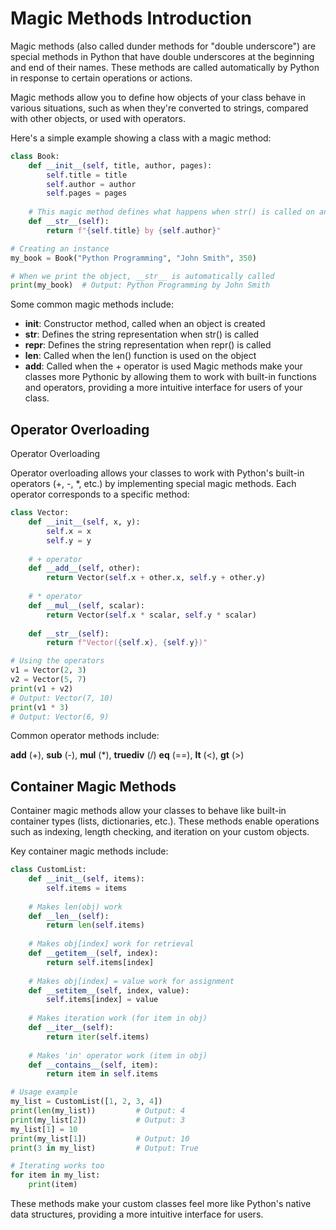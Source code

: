 # Magic Methods Introduction

Magic methods (also called dunder methods for "double underscore") are special methods in Python that have double underscores at the beginning and end of their names. These methods are called automatically by Python in response to certain operations or actions.

Magic methods allow you to define how objects of your class behave in various situations, such as when they're converted to strings, compared with other objects, or used with operators.

Here's a simple example showing a class with a magic method:
```python
class Book:
    def __init__(self, title, author, pages):
        self.title = title
        self.author = author
        self.pages = pages
    
    # This magic method defines what happens when str() is called on an instance
    def __str__(self):
        return f"{self.title} by {self.author}"

# Creating an instance
my_book = Book("Python Programming", "John Smith", 350)

# When we print the object, __str__ is automatically called
print(my_book)  # Output: Python Programming by John Smith
```
Some common magic methods include:

- __init__: Constructor method, called when an object is created
- __str__: Defines the string representation when str() is called
- __repr__: Defines the string representation when repr() is called
- __len__: Called when the len() function is used on the object
- __add__: Called when the + operator is used
Magic methods make your classes more Pythonic by allowing them to work with built-in functions and operators, providing a more intuitive interface for users of your class.

## Operator Overloading
Operator Overloading

Operator overloading allows your classes to work with Python's built-in operators (+, -, *, etc.) by implementing special magic methods. Each operator corresponds to a specific method:
```python
class Vector:
    def __init__(self, x, y):
        self.x = x
        self.y = y
    
    # + operator
    def __add__(self, other):
        return Vector(self.x + other.x, self.y + other.y)
    
    # * operator
    def __mul__(self, scalar):
        return Vector(self.x * scalar, self.y * scalar)
    
    def __str__(self):
        return f"Vector({self.x}, {self.y})"

# Using the operators
v1 = Vector(2, 3)
v2 = Vector(5, 7)
print(v1 + v2)
# Output: Vector(7, 10)
print(v1 * 3)
# Output: Vector(6, 9)
```
Common operator methods include:

__add__ (+), __sub__ (-), __mul__ (*), __truediv__ (/)
__eq__ (==), __lt__ (<), __gt__ (>)

## Container Magic Methods

Container magic methods allow your classes to behave like built-in container types (lists, dictionaries, etc.). These methods enable operations such as indexing, length checking, and iteration on your custom objects.

Key container magic methods include:
```python
class CustomList:
    def __init__(self, items):
        self.items = items
    
    # Makes len(obj) work
    def __len__(self):
        return len(self.items)
    
    # Makes obj[index] work for retrieval
    def __getitem__(self, index):
        return self.items[index]
    
    # Makes obj[index] = value work for assignment
    def __setitem__(self, index, value):
        self.items[index] = value
    
    # Makes iteration work (for item in obj)
    def __iter__(self):
        return iter(self.items)
    
    # Makes 'in' operator work (item in obj)
    def __contains__(self, item):
        return item in self.items

# Usage example
my_list = CustomList([1, 2, 3, 4])
print(len(my_list))         # Output: 4
print(my_list[2])           # Output: 3
my_list[1] = 10
print(my_list[1])           # Output: 10
print(3 in my_list)         # Output: True

# Iterating works too
for item in my_list:
    print(item)
```
These methods make your custom classes feel more like Python's native data structures, providing a more intuitive interface for users.
